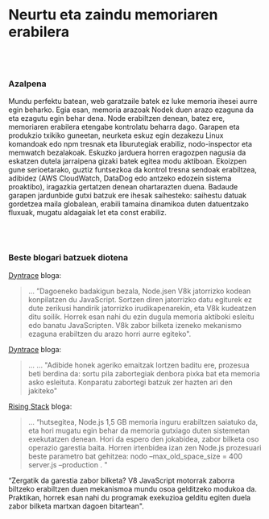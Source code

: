 # Neurtu eta zaindu memoriaren erabilera

<br/><br/>

### Azalpena

Mundu perfektu batean, web garatzaile batek ez luke memoria ihesei aurre egin beharko. Egia esan, memoria arazoak Nodek duen arazo ezaguna da eta ezagutu egin behar dena. Node erabiltzen denean, batez ere, memoriaren erabilera etengabe kontrolatu beharra dago. Garapen eta produkzio txikiko guneetan, neurketa eskuz egin dezakezu Linux komandoak edo npm tresnak eta liburutegiak erabiliz, nodo-inspector eta memwatch bezalakoak. Eskuzko jarduera horren eragozpen nagusia da eskatzen dutela jarraipena gizaki batek egitea modu aktiboan. Ekoizpen gune serioetarako, guztiz funtsezkoa da kontrol tresna sendoak erabiltzea, adibidez (AWS CloudWatch, DataDog edo antzeko edozein sistema proaktibo), iragazkia gertatzen denean ohartarazten duena. Badaude garapen jardunbide gutxi batzuk ere ihesak saihesteko: saihestu datuak gordetzea maila globalean, erabili tamaina dinamikoa duten datuentzako fluxuak, mugatu aldagaiak let eta const erabiliz.

<br/><br/>

### Beste blogari batzuek diotena

[Dyntrace](https://www.dynatrace.com/news/blog/understanding-garbage-collection-and-hunting-memory-leaks-in-node-js/) bloga:

> ... ”Dagoeneko badakigun bezala, Node.jsen V8k jatorrizko kodean konpilatzen du JavaScript. Sortzen diren jatorrizko datu egiturek ez dute zerikusi handirik jatorrizko irudikapenarekin, eta V8k kudeatzen ditu soilik. Horrek esan nahi du ezin dugula memoria aktiboki esleitu edo banatu JavaScripten. V8k zabor bilketa izeneko mekanismo ezaguna erabiltzen du arazo horri aurre egiteko".

[Dyntrace](http://blog.argteam.com/coding/hardening-node-js-for-production-part-2-using-nginx-to-avoid-node-js-load) bloga:

> ... ... "Adibide honek ageriko emaitzak lortzen baditu ere, prozesua beti berdina da: sortu pila zabortegiak denbora pixka bat eta memoria asko esleituta. Konparatu zabortegi batzuk zer hazten ari den jakiteko"

[Rising Stack](https://blog.risingstack.com/finding-a-memory-leak-in-node-js/) bloga:

> ... “hutsegitea, Node.js 1,5 GB memoria inguru erabiltzen saiatuko da, eta hori mugatu egin behar da memoria gutxiago duten sistemetan exekutatzen denean. Hori da espero den jokabidea, zabor bilketa oso operazio garestia baita. Horren irtenbidea izan zen Node.js prozesuari beste parametro bat gehitzea: nodo –max_old_space_size = 400 server.js –production . "

“Zergatik da garestia zabor bilketa? V8 JavaScript motorrak zaborra biltzeko erabiltzen duen mekanismoa mundu osoa gelditzeko modukoa da. Praktikan, horrek esan nahi du programak exekuzioa gelditu egiten duela zabor bilketa martxan dagoen bitartean".

